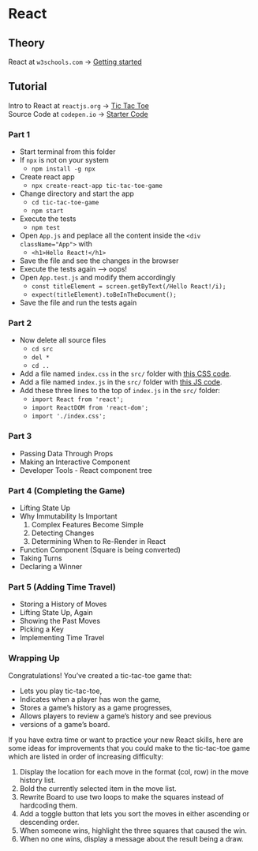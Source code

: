 # React

## Theory

React at `w3schools.com` -> [Getting started](https://www.w3schools.com/react/react_getstarted.asp)

## Tutorial

Intro to React at `reactjs.org` -> [Tic Tac Toe](https://reactjs.org/tutorial/tutorial.html)<br>
Source Code at `codepen.io` -> [Starter Code](https://codepen.io/gaearon/pen/oWWQNa?editors=0010)

### Part 1

* Start terminal from this folder
* If `npx` is not on your system
    * `npm install -g npx​​​​​​​`
* Create react app
    * `npx create-react-app tic-tac-toe-game`
* Change directory and start the app
    * `cd tic-tac-toe-game`
    * `npm start`
* Execute the tests
    * `npm test`
* Open `App.js` and peplace all the content inside the `<div className="App">` with 
    * `<h1>Hello React!</h1>`
* Save the file and see the changes in the browser
* Execute the tests again --> oops!
* Open `App.test.js` and modify them accordingly
    * `const titleElement = screen.getByText(/Hello React!/i);`
    * `expect(titleElement).toBeInTheDocument();`
* Save the file and run the tests again

### Part 2

* Now delete all source files
    * `cd src`
    * `del *`
    * `cd ..`
* Add a file named `index.css` in the `src/` folder with [this CSS code](https://codepen.io/gaearon/pen/oWWQNa?editors=0100).
* Add a file named `index.js` in the `src/` folder with [this JS code](https://codepen.io/gaearon/pen/oWWQNa?editors=0010).
* Add these three lines to the top of `index.js` in the `src/` folder:
    * `import React from 'react';`
    * `import ReactDOM from 'react-dom';`
    * `import './index.css';`

### Part 3

* Passing Data Through Props
* Making an Interactive Component
* Developer Tools - React component tree

### Part 4 (Completing the Game)

* Lifting State Up
* Why Immutability Is Important
    1. Complex Features Become Simple
    2. Detecting Changes
    3. Determining When to Re-Render in React
* Function Component (Square is being converted)
* Taking Turns
* Declaring a Winner

### Part 5 (Adding Time Travel)

* Storing a History of Moves
* Lifting State Up, Again
* Showing the Past Moves
* Picking a Key
* Implementing Time Travel

### Wrapping Up
Congratulations! You’ve created a tic-tac-toe game that:

* Lets you play tic-tac-toe,
* Indicates when a player has won the game,
* Stores a game’s history as a game progresses,
* Allows players to review a game’s history and see previous
* versions of a game’s board.

If you have extra time or want to practice your new React skills, here are some ideas for improvements that you could make to the tic-tac-toe game which are listed in order of increasing difficulty:

1. Display the location for each move in the format (col, row) in the move history list.
2. Bold the currently selected item in the move list.
3. Rewrite Board to use two loops to make the squares instead of hardcoding them.
4. Add a toggle button that lets you sort the moves in either ascending or descending order.
5. When someone wins, highlight the three squares that caused the win.
6. When no one wins, display a message about the result being a draw.
